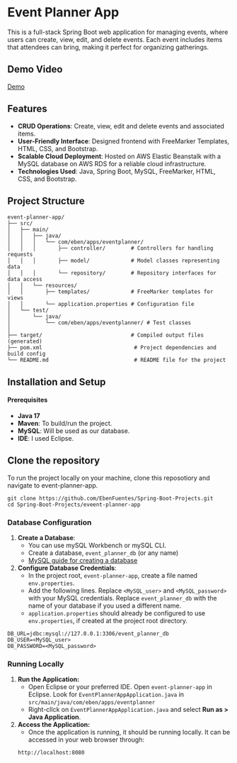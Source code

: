 # Event Planner App

This is a full-stack Spring Boot web application for managing events, where users can create, view, edit, and delete events.
Each event includes items that attendees can bring, making it perfect for organizing gatherings.

## Demo Video
[Demo](https://github.com/EbenFuentes/Spring-Boot-Projects/blob/master/video-demos/event-planner-demo.mp4)


## Features
- **CRUD Operations**: Create, view, edit and delete events and associated items.
- **User-Friendly Interface**: Designed frontend with FreeMarker Templates, HTML, CSS, and Bootstrap.
- **Scalable Cloud Deployment**: Hosted on AWS Elastic Beanstalk with a MySQL database on AWS RDS for a reliable cloud infrastructure.
- **Technologies Used**: Java, Spring Boot, MySQL, FreeMarker, HTML, CSS, and Bootstrap.

## Project Structure
```
event-planner-app/
├── src/
│   ├── main/
│   │   ├── java/
│   │   │   └── com/eben/apps/eventplanner/
│   │   │       ├── controller/        # Controllers for handling requests
│   │   │       ├── model/             # Model classes representing data
│   │   │       └── repository/        # Repository interfaces for data access
│   │   └── resources/
│   │       ├── templates/             # FreeMarker templates for views
│   │       └── application.properties # Configuration file
│   └── test/
│       └── java/
│           └── com/eben/apps/eventplanner/ # Test classes
│
├── target/                            # Compiled output files (generated)
├── pom.xml                             # Project dependencies and build config
└── README.md                           # README file for the project

```

## Installation and Setup
#### Prerequisites
- **Java 17**
- **Maven**: To build/run the project.
- **MySQL**: Will be used as our database.
- **IDE**: I used Eclipse.

## Clone the repository
To run the project locally on your machine, clone this reposotiory and navigate to event-planner-app.


```
git clone https://github.com/EbenFuentes/Spring-Boot-Projects.git
cd Spring-Boot-Projects/eveent-planner-app

```



### Database Configuration
1. **Create a Database**:
	- You can use mySQL Workbench or mySQL CLI.
    - Create a database, ``event_planner_db`` (or any name)
    - [MySQL guide for creating a database](https://dev.mysql.com/doc/mysql-getting-started/en/)
2. **Configure Database Credentials**:
	- In the project root, ``event-planner-app``, create a file named ``env.properties``.
    - Add the following lines. Replace ``<MySQL_user>`` and ``<MySQL_password>`` with your MySQL credentials. Replace ``event_planner_db`` with the name of your database if you used a different name.
    - ``application.properties`` should already be configured to use ``env.properties``, if created at the project root directory.
	
```
DB_URL=jdbc:mysql://127.0.0.1:3306/event_planner_db
DB_USER=<MySQL_user>
DB_PASSWORD=<MySQL_password>

```

### Running Locally
1. **Run the Application:**
	- Open Eclipse or your preferred IDE. Open ``event-planner-app`` in Eclipse. Look for ``EventPlannerAppApplication.java`` in ``src/main/java/com/eben/apps/eventplanner``
    - Right-cllck on ``EventPlannerAppApplication.java`` and select **Run as > Java Application**.
2. **Access the Application:**
	- Once the application is running, it should be running locally. It can be accessed in your web browser through:
	```
	http://localhost:8080
	```
	

